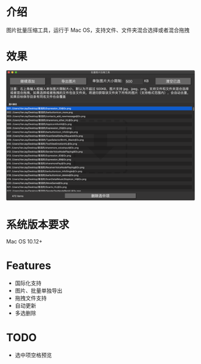 # 介绍
图片批量压缩工具，运行于 Mac OS，支持文件、文件夹混合选择或者混合拖拽


# 效果

![Effect](https://github.com/wangwanjie/ImageCompress/blob/master/image/demo.png)

# 系统版本要求
Mac OS 10.12+

# Features

- 国际化支持
- 图片、批量单独导出
- 拖拽文件支持
- 自动更新
- 多选删除


# TODO
-  选中项空格预览
